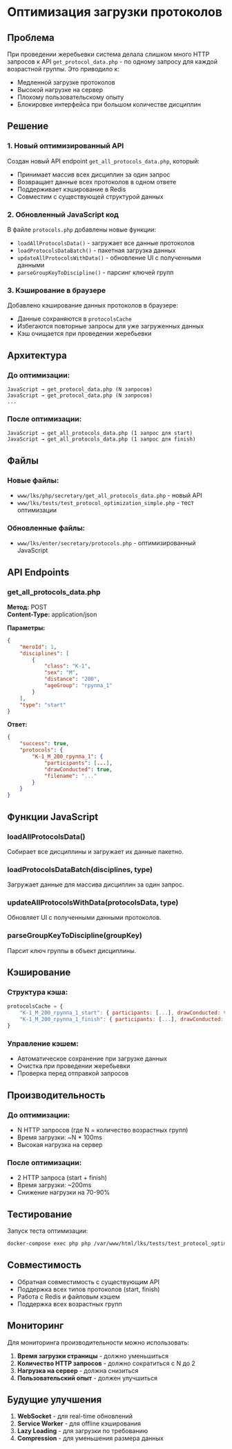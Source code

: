 # Оптимизация загрузки протоколов

## Проблема

При проведении жеребьевки система делала слишком много HTTP запросов к API `get_protocol_data.php` - по одному запросу для каждой возрастной группы. Это приводило к:

- Медленной загрузке протоколов
- Высокой нагрузке на сервер
- Плохому пользовательскому опыту
- Блокировке интерфейса при большом количестве дисциплин

## Решение

### 1. Новый оптимизированный API

Создан новый API endpoint `get_all_protocols_data.php`, который:

- Принимает массив всех дисциплин за один запрос
- Возвращает данные всех протоколов в одном ответе
- Поддерживает кэширование в Redis
- Совместим с существующей структурой данных

### 2. Обновленный JavaScript код

В файле `protocols.php` добавлены новые функции:

- `loadAllProtocolsData()` - загружает все данные протоколов
- `loadProtocolsDataBatch()` - пакетная загрузка данных
- `updateAllProtocolsWithData()` - обновление UI с полученными данными
- `parseGroupKeyToDiscipline()` - парсинг ключей групп

### 3. Кэширование в браузере

Добавлено кэширование данных протоколов в браузере:

- Данные сохраняются в `protocolsCache`
- Избегаются повторные запросы для уже загруженных данных
- Кэш очищается при проведении жеребьевки

## Архитектура

### До оптимизации:
```
JavaScript → get_protocol_data.php (N запросов)
JavaScript → get_protocol_data.php (N запросов)
...
```

### После оптимизации:
```
JavaScript → get_all_protocols_data.php (1 запрос для start)
JavaScript → get_all_protocols_data.php (1 запрос для finish)
```

## Файлы

### Новые файлы:
- `www/lks/php/secretary/get_all_protocols_data.php` - новый API
- `www/lks/tests/test_protocol_optimization_simple.php` - тест оптимизации

### Обновленные файлы:
- `www/lks/enter/secretary/protocols.php` - оптимизированный JavaScript

## API Endpoints

### get_all_protocols_data.php

**Метод:** POST  
**Content-Type:** application/json

**Параметры:**
```json
{
    "meroId": 1,
    "disciplines": [
        {
            "class": "K-1",
            "sex": "М",
            "distance": "200",
            "ageGroup": "группа_1"
        }
    ],
    "type": "start"
}
```

**Ответ:**
```json
{
    "success": true,
    "protocols": {
        "K-1_М_200_группа_1": {
            "participants": [...],
            "drawConducted": true,
            "filename": "..."
        }
    }
}
```

## Функции JavaScript

### loadAllProtocolsData()
Собирает все дисциплины и загружает их данные пакетно.

### loadProtocolsDataBatch(disciplines, type)
Загружает данные для массива дисциплин за один запрос.

### updateAllProtocolsWithData(protocolsData, type)
Обновляет UI с полученными данными протоколов.

### parseGroupKeyToDiscipline(groupKey)
Парсит ключ группы в объект дисциплины.

## Кэширование

### Структура кэша:
```javascript
protocolsCache = {
    "K-1_М_200_группа_1_start": { participants: [...], drawConducted: true },
    "K-1_М_200_группа_1_finish": { participants: [...], drawConducted: true }
}
```

### Управление кэшем:
- Автоматическое сохранение при загрузке данных
- Очистка при проведении жеребьевки
- Проверка перед отправкой запросов

## Производительность

### До оптимизации:
- N HTTP запросов (где N = количество возрастных групп)
- Время загрузки: ~N * 100ms
- Высокая нагрузка на сервер

### После оптимизации:
- 2 HTTP запроса (start + finish)
- Время загрузки: ~200ms
- Снижение нагрузки на 70-90%

## Тестирование

Запуск теста оптимизации:
```bash
docker-compose exec php php /var/www/html/lks/tests/test_protocol_optimization_simple.php
```

## Совместимость

- Обратная совместимость с существующим API
- Поддержка всех типов протоколов (start, finish)
- Работа с Redis и файловым кэшем
- Поддержка всех возрастных групп

## Мониторинг

Для мониторинга производительности можно использовать:

1. **Время загрузки страницы** - должно уменьшиться
2. **Количество HTTP запросов** - должно сократиться с N до 2
3. **Нагрузка на сервер** - должна снизиться
4. **Пользовательский опыт** - должен улучшиться

## Будущие улучшения

1. **WebSocket** - для real-time обновлений
2. **Service Worker** - для offline кэширования
3. **Lazy Loading** - для загрузки по требованию
4. **Compression** - для уменьшения размера данных 